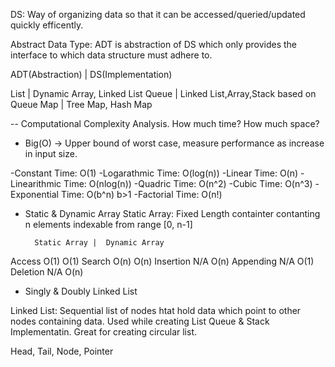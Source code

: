 DS: Way of organizing data so that it can be accessed/queried/updated quickly efficently.

Abstract Data Type: ADT is abstraction of DS which only provides the interface to which data structure must adhere to.

ADT(Abstraction)			| 			DS(Implementation)

List 					|			Dynamic Array, Linked List 
Queue					|			Linked List,Array,Stack based on Queue
Map 					| 			Tree Map, Hash Map


-- Computational Complexity Analysis.
How much time? How much space?

- Big(O) -> Upper bound of worst case, measure performance as increase in input size.

 -Constant Time: 	O(1)
 -Logarathmic Time:	O(log(n))
 -Linear Time:		O(n)
 -Linearithmic Time:	O(nlog(n))
 -Quadric Time:		O(n^2)
 -Cubic Time:		O(n^3)
 -Exponential Time:	O(b^n)   b>1 
 -Factorial Time:	O(n!)



- Static & Dynamic Array
Static Array: Fixed Length containter contanting n elements indexable from range [0, n-1]


		Static Array |  Dynamic Array
Access		O(1)		O(1)
Search		O(n)		O(n)
Insertion	N/A 		O(n)
Appending	N/A 		O(1)
Deletion 	N/A 		O(n)



- Singly & Doubly Linked List 

Linked List: Sequential list of nodes htat hold data which point to other nodes containing data.
Used while creating List Queue & Stack Implementatin.
Great for creating circular list.

Head, Tail, Node, Pointer

 

 

